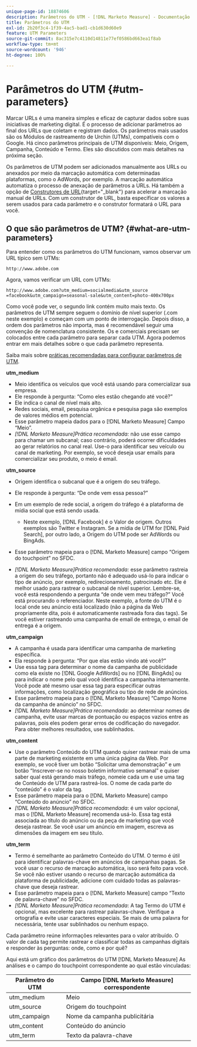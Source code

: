 ```yaml
---
unique-page-id: 18874606
description: Parâmetros do UTM - [!DNL Marketo Measure] - Documentação do produto
title: Parâmetros do UTM
exl-id: 2b20f3c4-1f39-4ac5-bad1-cb1d630d60e9
feature: UTM Parameters
source-git-commit: 8ac315e7c4110d14811e77ef0586bd663ea1f8ab
workflow-type: tm+mt
source-wordcount: '946'
ht-degree: 100%

---
```


# Parâmetros do UTM {#utm-parameters}

Marcar URLs é uma maneira simples e eficaz de capturar dados sobre suas iniciativas de marketing digital. É o processo de adicionar parâmetros ao final dos URLs que coletam e registram dados. Os parâmetros mais usados são os Módulos de rastreamento de Urchin (UTMs), compatíveis com o Google. Há cinco parâmetros principais de UTM disponíveis: Meio, Origem, Campanha, Conteúdo e Termo. Eles são discutidos com mais detalhes na próxima seção.

Os parâmetros de UTM podem ser adicionados manualmente aos URLs ou anexados por meio da marcação automática com determinadas plataformas, como o AdWords, por exemplo. A marcação automática automatiza o processo de anexação de parâmetros a URLs. Há também a opção de [Construtores de URL](https://ga-dev-tools.appspot.com/campaign-url-builder/){target="_blank"} para acelerar a marcação manual de URLs. Com um construtor de URL, basta especificar os valores a serem usados para cada parâmetro e o construtor formatará o URL para você.

## O que são parâmetros de UTM? {#what-are-utm-parameters}

Para entender como os parâmetros do UTM funcionam, vamos observar um URL típico sem UTMs:

`http://www.adobe.com`

Agora, vamos verificar um URL com UTMs:

`http://www.adobe.com?utm_medium=socialmedia&utm_source =facebook&utm_campaign=seasonal-sale&utm_content=photo-400x700px`

Como você pode ver, o segundo link contém muito mais texto. Os parâmetros de UTM sempre seguem o domínio de nível superior (.com neste exemplo) e começam com um ponto de interrogação. Depois disso, a ordem dos parâmetros não importa, mas é recomendável seguir uma convenção de nomenclatura consistente. Os e comerciais precisam ser colocados entre cada parâmetro para separar cada UTM. Agora podemos entrar em mais detalhes sobre o que cada parâmetro representa.

Saiba mais sobre [práticas recomendadas para configurar parâmetros de UTM](/help/channel-tracking-and-setup/online-channels/best-practices-for-setting-up-utm-parameters.md).

**utm_medium**

* Meio identifica os veículos que você está usando para comercializar sua empresa.
* Ele responde à pergunta: “Como eles estão chegando até você?”
* Ele indica o canal de nível mais alto.
* Redes sociais, email, pesquisa orgânica e pesquisa paga são exemplos de valores médios em potencial.
* Esse parâmetro mapeia dados para o [!DNL Marketo Measure] Campo “Meio”.
* _[!DNL Marketo Measure]Prática recomendada:_ não use esse campo para chamar um subcanal; caso contrário, poderá ocorrer dificuldades ao gerar relatórios no canal real. Use-o para identificar seu veículo ou canal de marketing. Por exemplo, se você deseja usar emails para comercializar seu produto, o meio é email.

**utm_source**

* Origem identifica o subcanal que é a origem do seu tráfego.
* Ele responde à pergunta: “De onde vem essa pessoa?”
* Em um exemplo de rede social, a origem do tráfego é a plataforma de mídia social que está sendo usada.
   * Neste exemplo, [!DNL Facebook] é o Valor de origem. Outros exemplos são Twitter e Instagram. Se a mídia de UTM for [!DNL Paid Search], por outro lado, a Origem do UTM pode ser AdWords ou BingAds.

* Esse parâmetro mapeia para o [!DNL Marketo Measure] campo “Origem do touchpoint” no SFDC.
* _[!DNL Marketo Measure]Prática recomendada:_ esse parâmetro rastreia a origem do seu tráfego, portanto não é adequado usá-lo para indicar o tipo de anúncio, por exemplo, redirecionamento, patrocinado etc. Ele é melhor usado para rastrear o subcanal de nível superior. Lembre-se, você está respondendo a pergunta “de onde vem meu tráfego?” Você está procurando o referenciador. Neste exemplo, a fonte do UTM é o local onde seu anúncio está localizado (não a página da Web propriamente dita, pois é automaticamente rastreada fora das tags). Se você estiver rastreando uma campanha de email de entrega, o email de entrega é a origem.

**utm_campaign**

* A campanha é usada para identificar uma campanha de marketing específica.
* Ela responde à pergunta: “Por que elas estão vindo até você?”
* Use essa tag para determinar o nome da campanha de publicidade como ela existe no [!DNL Google AdWords] ou no [!DNL BingAds] ou para indicar o nome pelo qual você identifica a campanha internamente. Você pode até mesmo usar essa tag para especificar outras informações, como localização geográfica ou tipo de rede de anúncios.
* Esse parâmetro mapeia para o [!DNL Marketo Measure] “Campo Nome da campanha de anúncio” no SFDC.
* _[!DNL Marketo Measure]Prática recomendada_: ao determinar nomes de campanha, evite usar marcas de pontuação ou espaços vazios entre as palavras, pois eles podem gerar erros de codificação do navegador. Para obter melhores resultados, use sublinhados.

**utm_content**

* Use o parâmetro Conteúdo do UTM quando quiser rastrear mais de uma parte de marketing existente em uma única página da Web. Por exemplo, se você tiver um botão “Solicitar uma demonstração” e um botão “Inscrever-se no nosso boletim informativo semanal” e quiser saber qual está gerando mais tráfego, nomeie cada um e use uma tag de Conteúdo de UTM para rastreá-los. O nome de cada parte do “conteúdo” é o valor da tag.
* Esse parâmetro mapeia para o [!DNL Marketo Measure] campo “Conteúdo do anúncio” no SFDC.
* _[!DNL Marketo Measure]Prática recomendada_: é um valor opcional, mas o [!DNL Marketo Measure] recomenda usá-lo. Essa tag está associada ao título do anúncio ou da peça de marketing que você deseja rastrear. Se você usar um anúncio em imagem, escreva as dimensões da imagem em seu título.

**utm_term**

* Termo é semelhante ao parâmetro Conteúdo do UTM. O termo é útil para identificar palavras-chave em anúncios de campanhas pagas. Se você usar o recurso de marcação automática, isso será feito para você. Se você não estiver usando o recurso de marcação automática da plataforma de publicidade, adicione com cuidado todas as palavras-chave que deseja rastrear.
* Esse parâmetro mapeia para o [!DNL Marketo Measure] campo “Texto de palavra-chave” no SFDC.
* _[!DNL Marketo Measure]Prática recomendada_: A tag Termo do UTM é opcional, mas excelente para rastrear palavras-chave. Verifique a ortografia e evite usar caracteres especiais. Se mais de uma palavra for necessária, tente usar sublinhados ou nenhum espaço.

Cada parâmetro reúne informações relevantes para o valor atribuído. O valor de cada tag permite rastrear e classificar todas as campanhas digitais e responder às perguntas: onde, como e por quê?

Aqui está um gráfico dos parâmetros do UTM [!DNL Marketo Measure] As análises e o campo do touchpoint correspondente ao qual estão vinculadas:

| **Parâmetro do UTM** | **Campo [!DNL Marketo Measure] correspondente** |
|---|---|
| utm_medium | Meio |
| utm_source | Origem do touchpoint |
| utm_campaign | Nome da campanha publicitária |
| utm_content | Conteúdo do anúncio |
| utm_term | Texto da palavra-chave |
